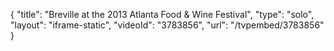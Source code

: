 {
    "title": "Breville at the 2013 Atlanta Food & Wine Festival",
    "type": "solo",
    "layout": "iframe-static",
    "videoId": "3783856",
    "url": "\/tvpembed\/3783856"
}